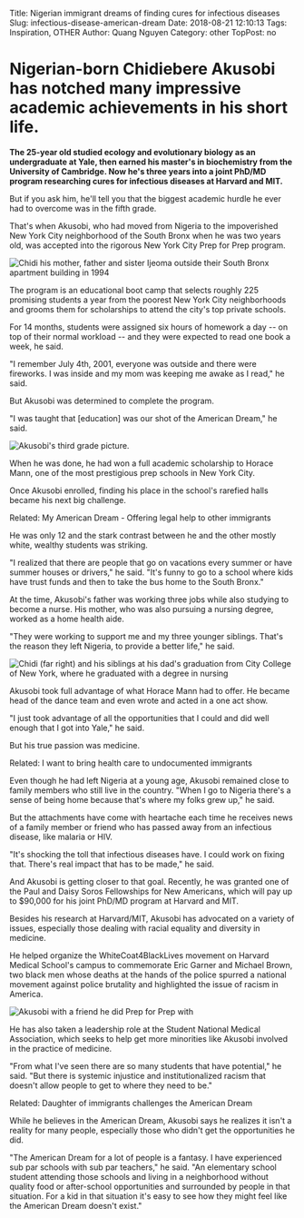Title: Nigerian immigrant dreams of finding cures for infectious diseases
Slug: infectious-disease-american-dream
Date: 2018-08-21 12:10:13
Tags: Inspiration, OTHER
Author: Quang Nguyen
Category: other
TopPost: no


# Nigerian-born Chidiebere Akusobi has notched many impressive academic achievements in his short life.

**The 25-year old studied ecology and evolutionary biology as an undergraduate at Yale, then earned his master's in biochemistry from the University of Cambridge. Now he's three years into a joint PhD/MD program researching cures for infectious diseases at Harvard and MIT.**

But if you ask him, he'll tell you that the biggest academic hurdle he ever had to overcome was in the fifth grade.

That's when Akusobi, who had moved from Nigeria to the impoverished New York City neighborhood of the South Bronx when he was two years old, was accepted into the rigorous New York City Prep for Prep program.

![Chidi his mother, father and sister Ijeoma outside their South Bronx apartment building in 1994](https://i2.cdn.turner.com/money/dam/assets/160524133705-chidiebere-akusobi-1-780x439.jpg)

The program is an educational boot camp that selects roughly 225 promising students a year from the poorest New York City neighborhoods and grooms them for scholarships to attend the city's top private schools.


For 14 months, students were assigned six hours of homework a day -- on top of their normal workload -- and they were expected to read one book a week, he said.

"I remember July 4th, 2001, everyone was outside and there were fireworks. I was inside and my mom was keeping me awake as I read," he said.

But Akusobi was determined to complete the program.

"I was taught that [education] was our shot of the American Dream," he said.


![Akusobi's third grade picture](https://i2.cdn.turner.com/money/dam/assets/160524135208-chidiebere-akusobi-7-340xa.jpg).

When he was done, he had won a full academic scholarship to Horace Mann, one of the most prestigious prep schools in New York City.

Once Akusobi enrolled, finding his place in the school's rarefied halls became his next big challenge.

Related: My American Dream - Offering legal help to other immigrants

He was only 12 and the stark contrast between he and the other mostly white, wealthy students was striking.

"I realized that there are people that go on vacations every summer or have summer houses or drivers," he said. "It's funny to go to a school where kids have trust funds and then to take the bus home to the South Bronx."

At the time, Akusobi's father was working three jobs while also studying to become a nurse. His mother, who was also pursuing a nursing degree, worked as a home health aide.

"They were working to support me and my three younger siblings. That's the reason they left Nigeria, to provide a better life," he said.


![Chidi (far right) and his siblings at his dad's graduation from City College of New York, where he graduated with a degree in nursing](https://i2.cdn.turner.com/money/dam/assets/160524134226-chidiebere-akusobi-2-780x439.jpg)

Akusobi took full advantage of what Horace Mann had to offer. He became head of the dance team and even wrote and acted in a one act show.

"I just took advantage of all the opportunities that I could and did well enough that I got into Yale," he said.

But his true passion was medicine.

Related: I want to bring health care to undocumented immigrants

Even though he had left Nigeria at a young age, Akusobi remained close to family members who still live in the country. "When I go to Nigeria there's a sense of being home because that's where my folks grew up," he said.

But the attachments have come with heartache each time he receives news of a family member or friend who has passed away from an infectious disease, like malaria or HIV.

"It's shocking the toll that infectious diseases have. I could work on fixing that. There's real impact that has to be made," he said.

And Akusobi is getting closer to that goal. Recently, he was granted one of the Paul and Daisy Soros Fellowships for New Americans, which will pay up to $90,000 for his joint PhD/MD program at Harvard and MIT.

Besides his research at Harvard/MIT, Akusobi has advocated on a variety of issues, especially those dealing with racial equality and diversity in medicine.

He helped organize the WhiteCoat4BlackLives movement on Harvard Medical School's campus to commemorate Eric Garner and Michael Brown, two black men whose deaths at the hands of the police spurred a national movement against police brutality and highlighted the issue of racism in America.


![Akusobi with a friend he did Prep for Prep with](https://i2.cdn.turner.com/money/dam/assets/160524135500-chidiebere-akusobi-10-780x439.jpg)

He has also taken a leadership role at the Student National Medical Association, which seeks to help get more minorities like Akusobi involved in the practice of medicine.

"From what I've seen there are so many students that have potential," he said. "But there is systemic injustice and institutionalized racism that doesn't allow people to get to where they need to be."

Related: Daughter of immigrants challenges the American Dream

While he believes in the American Dream, Akusobi says he realizes it isn't a reality for many people, especially those who didn't get the opportunities he did.

"The American Dream for a lot of people is a fantasy. I have experienced sub par schools with sub par teachers," he said. "An elementary school student attending those schools and living in a neighborhood without quality food or after-school opportunities and surrounded by people in that situation. For a kid in that situation it's easy to see how they might feel like the American Dream doesn't exist."